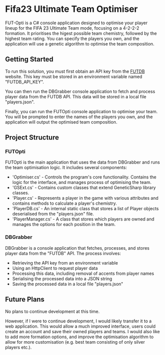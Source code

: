 # Fifa23 Ultimate Team Optimiser

FUT-Opti is a C# console application designed to optimise your player lineup for the FIFA 23 Ultimate Team mode, focusing on a 4-2-2-2 formation. It prioritises the higest possible team chemistry, followed by the highest team rating. You can specify the players you own, and the application will use a genetic algorithm to optimise the team composition.

## Getting Started

To run this solution, you must first obtain an API key from the [FUTDB](https://futdb.app/) website. This key must be stored in an environment variable named "FUTDB_API_KEY". 

You can then run the DBGrabber console application to fetch and process player data from the FUTDB API. This data will be stored in a local file "players.json".

Finally, you can run the FUTOpti console application to optimise your team. You will be prompted to enter the names of the players you own, and the application will output the optimised team composition.

## Project Structure

### FUTOpti

FUTOpti is the main application that uses the data from DBGrabber and runs the team optimisation logic. It includes several components:

- 'Optimiser.cs' - Controls the program's core functionality. Contains the logic for the interface, and manages process of optimising the team.
- 'GSExt.cs' - Contains custom classes that extend GeneticSharp library classes.
- 'Player.cs' - Represents a player in the game with various attributes and contains methods to calculate a player's chemistry.
- 'PlayerDB.cs' - An internal static class that stores a list of Player objects deserialised from the "players.json" file.
- 'PlayerManager.cs' - A class that stores which players are owned and manages the options for each position in the team.

### DBGrabber

DBGrabber is a console application that fetches, processes, and stores player data from the "FUTDB" API. The process involves:

- Retrieving the API key from an environment variable
- Using an HttpClient to request player data
- Processing this data, including removal of accents from player names
- Serialising the processed data into a JSON string
- Saving the processed data in a local file "players.json"

## Future Plans

No plans to continue development at this time.

However, if I were to continue development, I would likely transfer it to a web application. This would allow a much improved interface, users could create an account and save their owned players and teams. I would also like to add more formation options, and improve the optimisation algorithm to allow for more customisation (e.g. best team consisting of only silver players etc.).